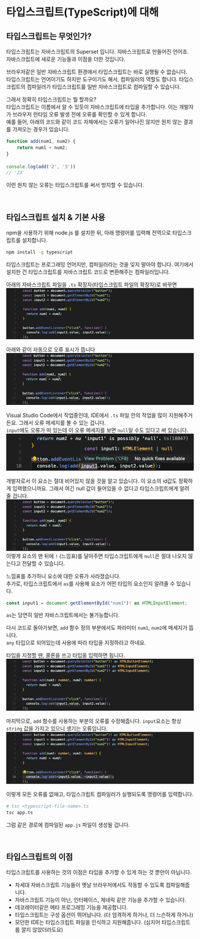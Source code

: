 # 타입스크립트(TypeScript)에 대해

## 타입스크립트는 무엇인가?

타입스크립트는 자바스크립트의 Superset 입니다. 자바스크립트로 만들어진 언어죠. 자바스크립트에 새로운 기능들과 이점을 더한 것입니다.  

브라우저같은 일반 자바스크립트 환경에서 타입스크립트는 바로 실행될 수 없습니다.  
타입스크립트는 언어이기도 하지만 도구이기도 해서, 컴파일러의 역할도 합니다. 타입스크립트의 컴파일러가 타입스크립트를 일반 자바스크립트로 컴파일할 수 있습니다.  

그래서 정확히 타입스크립트는 뭘 할까요?  
타입스크립트는 이름에서 알 수 있듯이 자바스크립트에 타입을 추가합니다. 이는 개발자가 브라우저 런타임 오류 발생 전에 오류를 확인할 수 있게 합니다.   
예를 들어, 아래의 코드와 같이 코드 자체에서는 오류가 일어나진 않지만 원치 않는 결과를 가져오는 경우가 있습니다.
```javascript
function add(num1, num2) {
	return num1 + num2;
}

console.log(add('2', '3'))
// '23'
```
이런 원치 않는 오류는 타입스크립트를 써서 방지할 수 있습니다.

<br/>

## 타입스크립트 설치 & 기본 사용

npm을 사용하기 위해 node.js 를 설치한 뒤, 아래 명령어를 입력해 전역으로 타입스크립트를 설치합니다.
```bash
npm install -g typescript
```

타입스크립트는 프로그래밍 언어지만, 컴파일러라는 것을 잊지 말아야 합니다. 여기에서 설치한 건 타입스크립트를 자바스크립트 코드로 변환해주는 컴파일러입니다.

아래의 자바스크립트 파일을 `.ts` 확장자(타입스크립트 파일의 확장자)로 바꾸면
![js 파일](img/ts1_1.png)

아래와 같이 자동으로 오류 표시가 뜹니다
![ts 파일](img/ts1_2.png)

Visual Studio Code에서 작업중인데, IDE에서 `.ts` 파일 안의 작업을 많이 지원해주거든요. 그래서 오류 메세지를 볼 수 있는 겁니다.    
`input`에도 오류가 떠 있는데 이 오류 메세지를 보면 `null`일 수도 있다고 써 있습니다.
![input 오류 메세지](img/ts1_3.png)

개발자로서 이 요소는 절대 비어있지 않을 것을 알고 있습니다. 이 요소의 id값도 정확하게 입력했으니까요. 그래서 여긴 null 값이 들어있을 수 없다고 타입스크립트에게 알려줄 겁니다.
![](img/ts1_4.png)
이렇게 요소의 맨 뒤에 `!` (느낌표)를 달아주면 타입스크립트에게 `null`은 절대 나오지 않는다고 전달할 수 있습니다.  

느낌표를 추가하니 요소에 대한 오류가 사라졌습니다.  
추가로, 타입스크립트에서 `as`를 사용해 요소가 어떤 타입의 요소인지 알려줄 수 있습니다.  
```typescript
const input1 = document.getElementById("num1")! as HTMLInputElement;
```
`as`는 당연히 일반 자바스크립트에서는 불가능합니다.  

다시 코드로 돌아가보면, `add` 함수 정의 부분에서도 파라미터 `num1`, `num2`에 메세지가 뜹니다.  
`any` 타입으로 되어있는데 사용에 따라 타입을 지정하라고 하네요.

타입을 지정할 땐, 콜론을 쓰고 타입을 입력하면 됩니다.
![함수에 타입 지정](img/ts1_5.png)

마지막으로, `add` 함수를 사용하는 부분의 오류를 수정해줍니다. `input`요소는 항상 `string` 값을 가지고 있으니 생기는 오류입니다.
![input 값을 number로 변환](img/ts1_6.png)

이렇게 모든 오류를 없애고, 타입스크립트 컴파일러가 실행되도록 명령어를 입력합니다.
```bash
# tsc <typescript-file-name>.ts
tsc app.ts
```

그럼 같은 경로에 컴파일된 `app.js` 파일이 생성될 겁니다.

<br/>

## 타입스크립트의 이점
타입스크립트를 사용하는 것의 이점은 타입을 추가할 수 있게 하는 것 뿐만이 아닙니다.
- 차세대 자바스크립트 기능들이 옛날 브라우저에서도 작동할 수 있도록 컴파일해줍니다.
- 자바스크립트 기능이 아닌, 인터페이스, 제네릭 같은 기능을 추가할 수 있습니다.
- 데코레이터같은 메타 프로그래밍 기능을 제공합니다.
- 타입스크립트는 구성 옵션이 뛰어납니다. (더 엄격하게 하거나, 더 느슨하게 하거나)
- 모던한 IDE는 타입스크립트 파일을 인식하고 지원해줍니다. (심지어 타입스크립트를 깔지 않았더라도요)

<br/>